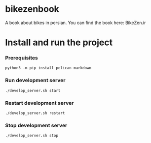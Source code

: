 # bikezenbook
A book about bikes in persian. You can find the book here: BikeZen.ir


# Install and run the project

### Prerequisites

```
python3 -m pip install pelican markdown
```

### Run development server

```
./develop_server.sh start
```

### Restart development server

```
./develop_server.sh restart
```

### Stop development server

```
./develop_server.sh stop
```
